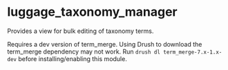# luggage_taxonomy_manager

Provides a view for bulk editing of taxonomy terms.

Requires a dev version of term_merge. Using Drush to download the term_merge dependency may not work. Run `drush dl term_merge-7.x-1.x-dev` before installing/enabling this module.
